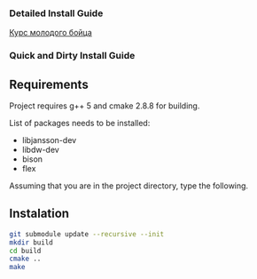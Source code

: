 ### Detailed Install Guide
[Курс молодого бойца](https://github.com/tsu-iscd/lyapas-lcc/wiki/Курс-молодого-бойца.)

### Quick and Dirty Install Guide

## Requirements
Project requires g++ 5 and cmake 2.8.8 for building.

List of packages needs to be installed:
* libjansson-dev
* libdw-dev
* bison
* flex

Assuming that you are in the project directory, type the following.

## Instalation
```bash
git submodule update --recursive --init
mkdir build
cd build
cmake ..
make
```
